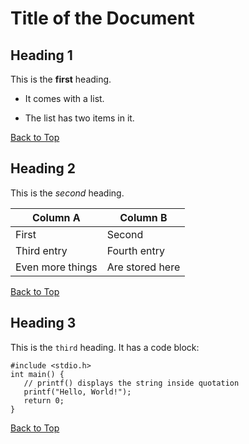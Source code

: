 # Title of the Document #

## Heading 1 ##

This is the **first** heading.

* It comes with a list.

* The list has two items in it.

[Back to Top](#)

## Heading 2 ##

This is the *second* heading.

| Column A | Column B |
| -------- | -------- |
| First    | Second   |
| Third entry | Fourth entry |
| Even more things | Are stored here |

[Back to Top](#)

## Heading 3 ##

This is the `third` heading. It has a code block:

```
#include <stdio.h>
int main() {
   // printf() displays the string inside quotation
   printf("Hello, World!");
   return 0;
}
```

[Back to Top](#)


